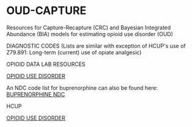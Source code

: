 # OUD-CAPTURE
Resources for Capture-Recapture (CRC) and Bayesian Integrated Abundance (BIA) models for estimating opioid use disorder (OUD)



DIAGNOSTIC CODES (Lists are similar with exception of HCUP's use of Z79.891: Long-term (current) use of opiate analgesic)

OPIOID DATA LAB RESOURCES

[OPIOID USE DISORDER](https://github.com/opioiddatalab/Codelists/tree/main/docs/diagnosis_codes/opioid_use_disorder)

An NDC code list for buprenorphine can also be found here:
[BUPRENORPHINE NDC](https://github.com/opioiddatalab/Codelists/tree/main/docs/opioids/all_opioids/buprenorphine)

HCUP

[OPIOID USE DISORDER](https://www.ncbi.nlm.nih.gov/books/NBK557173/table/sb256.tab7/)
